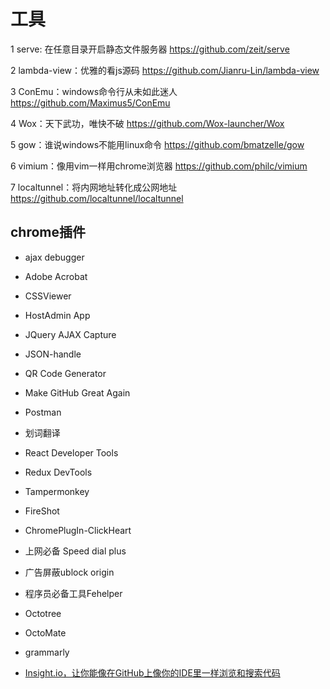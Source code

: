 # 工具

1 serve: 在任意目录开启静态文件服务器
https://github.com/zeit/serve

2 lambda-view：优雅的看js源码
https://github.com/Jianru-Lin/lambda-view

3 ConEmu：windows命令行从未如此迷人
https://github.com/Maximus5/ConEmu

4 Wox：天下武功，唯快不破
https://github.com/Wox-launcher/Wox

5 gow：谁说windows不能用linux命令
https://github.com/bmatzelle/gow

6 vimium：像用vim一样用chrome浏览器
https://github.com/philc/vimium

7 localtunnel：将内网地址转化成公网地址
https://github.com/localtunnel/localtunnel

##  chrome插件

- ajax debugger
- Adobe Acrobat
- CSSViewer
- HostAdmin App
- JQuery AJAX Capture
- JSON-handle
- QR Code Generator
- Make GitHub Great Again
- Postman
- 划词翻译
- React Developer Tools
- Redux DevTools
- Tampermonkey
- FireShot
- ChromePlugIn-ClickHeart


- 上网必备 Speed dial plus
- 广告屏蔽ublock origin
- 程序员必备工具Fehelper
- Octotree
- OctoMate
- grammarly
- [Insight.io，让你能像在GitHub上像你的IDE里一样浏览和搜索代码](
https://chrome.google.com/webstore/detail/insightio-for-github/pmhfgjjhhomfplgmbalncpcohgeijonh/)

